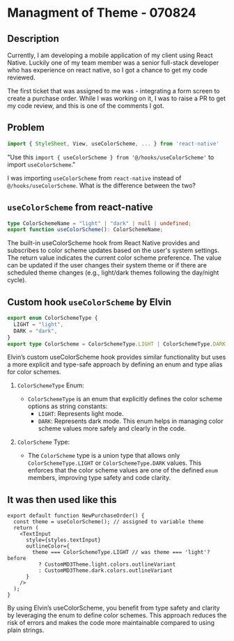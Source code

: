 # Managment of Theme - 070824

## Description

Currently, I am developing a mobile application of my client using React Native.
Luckily one of my team member was a senior full-stack developer who has experience on react native,
so I got a chance to get my code reviewed.

The first ticket that was assigned to me was - integrating a form screen to create a purchase order. While I was working on it, I was to raise a PR to get my code review, and this is one of the comments I got.

## Problem

```ts
import { StyleSheet, View, useColorScheme, ... } from 'react-native'
```

"Use this `import { useColorScheme } from '@/hooks/useColorScheme'` to import `useColorScheme`."

I was importing `useColorScheme` from `react-native` instead of `@/hooks/useColorScheme`. What is the difference between the two?

## `useColorScheme` from react-native

```ts
type ColorSchemeName = "light" | "dark" | null | undefined;
export function useColorScheme(): ColorSchemeName;
```

The built-in useColorScheme hook from React Native provides and subscribes to color scheme updates based on the user's system settings. The return value indicates the current color scheme preference. The value can be updated if the user changes their system theme or if there are scheduled theme changes (e.g., light/dark themes following the day/night cycle).

## Custom hook `useColorScheme` by Elvin

```ts
export enum ColorSchemeType {
  LIGHT = "light",
  DARK = "dark",
}
export type ColorScheme = ColorSchemeType.LIGHT | ColorSchemeType.DARK;
```

Elvin’s custom useColorScheme hook provides similar functionality but uses a more explicit and type-safe approach by defining an enum and type alias for color schemes.

1. `ColorSchemeType` Enum:

   - `ColorSchemeType` is an enum that explicitly defines the color scheme options as string constants:
     - `LIGHT`: Represents light mode.
     - `DARK`: Represents dark mode.
       This enum helps in managing color scheme values more safely and clearly in the code.

2. `ColorScheme` Type:
   - The `ColorScheme` type is a union type that allows only `ColorSchemeType.LIGHT` or `ColorSchemeType.DARK` values. This enforces that the color scheme values are one of the defined `enum` members, improving type safety and code clarity.

## It was then used like this

```tsx
export default function NewPurchaseOrder() {
  const theme = useColorScheme(); // assigned to variable theme
  return (
    <TextInput
      style={styles.textInput}
      outlineColor={
        theme === ColorSchemeType.LIGHT // was theme === 'light'? before
          ? CustomMD3Theme.light.colors.outlineVariant
          : CustomMD3Theme.dark.colors.outlineVariant
      }
    />
  );
}
```
By using Elvin’s useColorScheme, you benefit from type safety and clarity by leveraging the enum to define color schemes. This approach reduces the risk of errors and makes the code more maintainable compared to using plain strings.
